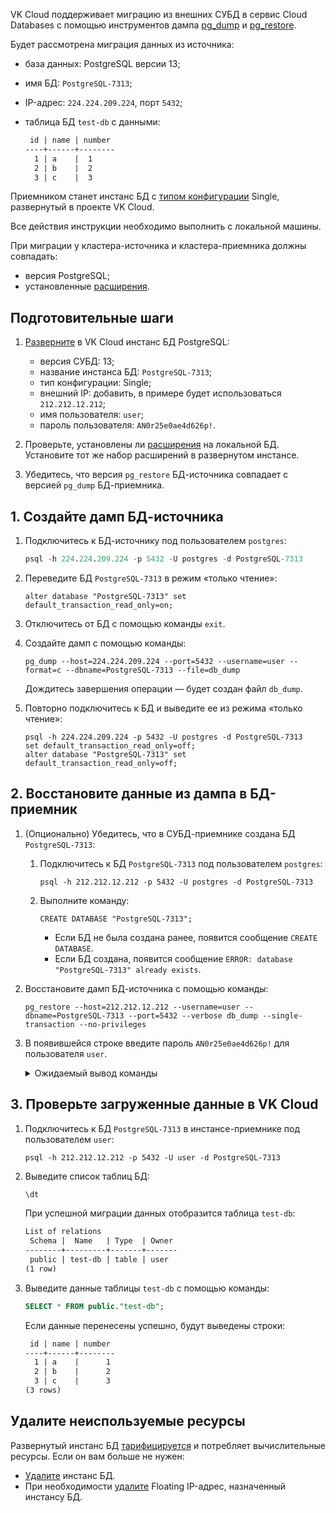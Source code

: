 VK Cloud поддерживает миграцию из внешних СУБД в сервис Cloud Databases с помощью инструментов дампа [pg_dump](https://www.postgresql.org/docs/current/app-pgdump.html) и [pg_restore](https://www.postgresql.org/docs/current/app-pgrestore.html).

Будет рассмотрена миграция данных из источника:

- база данных: PostgreSQL версии 13;
- имя БД: `PostgreSQL-7313`;
- IP-адрес: `224.224.209.224`, порт `5432`;
- таблица БД `test-db` с данными:

  ```txt
   id | name | number
  ----+------+--------
    1 | a    |  1
    2 | b    |  2
    3 | c    |  3
  ```

Приемником станет инстанс БД с [типом конфигурации](../../concepts/work-configs) Single, развернутый в проекте VK Cloud.

Все действия инструкции необходимо выполнить с локальной машины.

<warn>

При миграции у кластера-источника и кластера-приемника должны совпадать:

- версия PostgreSQL;
- установленные [расширения](../../extensions).

</warn>

## Подготовительные шаги

1. [Разверните](../../service-management/create/create-single-replica) в VK Cloud инстанс БД PostgreSQL:

   - версия СУБД: 13;
   - название инстанса БД: `PostgreSQL-7313`;
   - тип конфигурации: Single;
   - внешний IP: добавить, в примере будет использоваться `212.212.12.212`;
   - имя пользователя: `user`;
   - пароль пользователя: `AN0r25e0ae4d626p!`.

1. Проверьте, установлены ли [расширения](../../extensions) на локальной БД. Установите тот же набор расширений в развернутом инстансе.
1. Убедитесь, что версия `pg_restore` БД-источника совпадает с версией `pg_dump` БД-приемника.

## 1. Создайте дамп БД-источника

1. Подключитесь к БД-источнику под пользователем `postgres`:

   ```sql
   psql -h 224.224.209.224 -p 5432 -U postgres -d PostgreSQL-7313
   ```

1. Переведите БД `PostgreSQL-7313` в режим «только чтение»:

   ```console
   alter database "PostgreSQL-7313" set default_transaction_read_only=on;
   ```

1. Отключитесь от БД с помощью команды `exit`.
1. Создайте дамп с помощью команды:

   ```console
   pg_dump --host=224.224.209.224 --port=5432 --username=user --format=c --dbname=PostgreSQL-7313 --file=db_dump
   ```

   Дождитесь завершения операции — будет создан файл `db_dump`.

1. Повторно подключитесь к БД и выведите ее из режима «только чтение»:

   ```console
   psql -h 224.224.209.224 -p 5432 -U postgres -d PostgreSQL-7313
   set default_transaction_read_only=off;
   alter database "PostgreSQL-7313" set default_transaction_read_only=off;
   ```

## 2. Восстановите данные из дампа в БД-приемник

1. (Опционально) Убедитесь, что в СУБД-приемнике создана БД `PostgreSQL-7313`:

   1. Подключитесь к БД `PostgreSQL-7313` под пользователем `postgres`:

      ```console
      psql -h 212.212.12.212 -p 5432 -U postgres -d PostgreSQL-7313
      ```

   1. Выполните команду:

      ```console
      CREATE DATABASE "PostgreSQL-7313";
      ```

      - Если БД не была создана ранее, появится сообщение `CREATE DATABASE`.
      - Если БД создана, появится сообщение `ERROR: database "PostgreSQL-7313" already exists`.

1. Восстановите дамп БД-источника с помощью команды:

   ```console
   pg_restore --host=212.212.12.212 --username=user --dbname=PostgreSQL-7313 --port=5432 --verbose db_dump --single-transaction --no-privileges
   ```

1. В появившейся строке введите пароль `AN0r25e0ae4d626p!` для пользователя `user`.

   <details>
       <summary>Ожидаемый вывод команды</summary>

      ```console
       pg_restore: creating TABLE "public.test-db"
       pg_restore: creating SEQUENCE "public.test-db_id_seq"
       pg_restore: creating SEQUENCE OWNED BY "public.test-db_id_seq"
       pg_restore: creating SEQUENCE "public.test-db_number_seq"
       pg_restore: creating SEQUENCE OWNED BY "public.test-db_number_seq"
       pg_restore: creating DEFAULT "public.test-db id"
       pg_restore: creating DEFAULT "public.test-db number"
       pg_restore: processing data for table "public.test-db"
       pg_restore: executing SEQUENCE SET test-db_id_seq
       pg_restore: executing SEQUENCE SET test-db_number_seq
       pg_restore: creating CONSTRAINT "public.test-db test-db_pkey"
       ```

   </details>

## 3. Проверьте загруженные данные в VK Cloud

1. Подключитесь к БД `PostgreSQL-7313` в инстансе-приемнике под пользователем `user`:

   ```console
   psql -h 212.212.12.212 -p 5432 -U user -d PostgreSQL-7313
   ```

1. Выведите список таблиц БД:

   ```sql
   \dt
   ```

   При успешной миграции данных отобразится таблица `test-db`:

   ```txt
   List of relations
    Schema |  Name   | Type  | Owner
   --------+---------+-------+-------
    public | test-db | table | user
   (1 row)
   ```

1. Выведите данные таблицы `test-db` с помощью команды:

   ```sql
   SELECT * FROM public."test-db";
   ```

   Если данные перенесены успешно, будут выведены строки:

   ```txt
    id | name | number
   ----+------+--------
     1 | a    |      1
     2 | b    |      2
     3 | c    |      3
   (3 rows)
   ```

## Удалите неиспользуемые ресурсы

Развернутый инстанс БД [тарифицируется](../../tariffication) и потребляет вычислительные ресурсы. Если он вам больше не нужен:

- [Удалите](../../service-management/manage-instance/postgresql#uvelichenie_razmera_diska_s_dannymi) инстанс БД.
- При необходимости [удалите](/ru/networks/vnet/service-management/ip/floating-ip#delete) Floating IP-адрес, назначенный инстансу БД.
